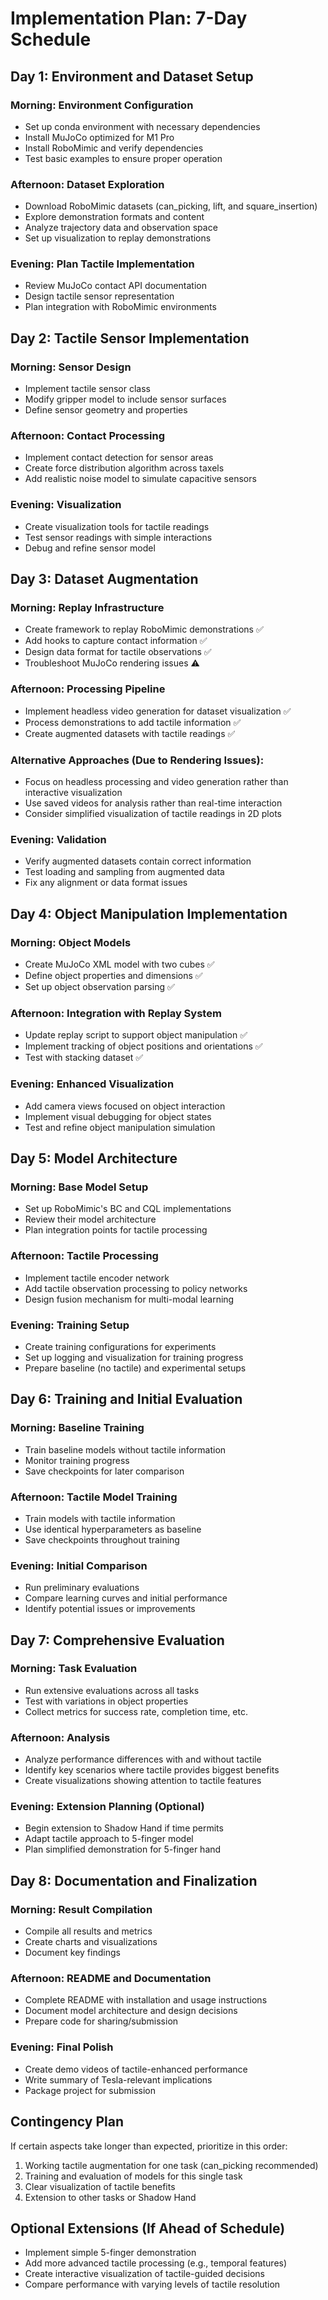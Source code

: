 # Implementation Plan: 7-Day Schedule

## Day 1: Environment and Dataset Setup

### Morning: Environment Configuration
- Set up conda environment with necessary dependencies
- Install MuJoCo optimized for M1 Pro
- Install RoboMimic and verify dependencies
- Test basic examples to ensure proper operation

### Afternoon: Dataset Exploration
- Download RoboMimic datasets (can_picking, lift, and square_insertion)
- Explore demonstration formats and content
- Analyze trajectory data and observation space
- Set up visualization to replay demonstrations

### Evening: Plan Tactile Implementation
- Review MuJoCo contact API documentation
- Design tactile sensor representation
- Plan integration with RoboMimic environments

## Day 2: Tactile Sensor Implementation

### Morning: Sensor Design
- Implement tactile sensor class
- Modify gripper model to include sensor surfaces
- Define sensor geometry and properties

### Afternoon: Contact Processing
- Implement contact detection for sensor areas
- Create force distribution algorithm across taxels
- Add realistic noise model to simulate capacitive sensors

### Evening: Visualization
- Create visualization tools for tactile readings
- Test sensor readings with simple interactions
- Debug and refine sensor model

## Day 3: Dataset Augmentation

### Morning: Replay Infrastructure
- Create framework to replay RoboMimic demonstrations ✅
- Add hooks to capture contact information ✅
- Design data format for tactile observations ✅
- Troubleshoot MuJoCo rendering issues ⚠️

### Afternoon: Processing Pipeline
- Implement headless video generation for dataset visualization ✅
- Process demonstrations to add tactile information ✅
- Create augmented datasets with tactile readings ✅

### Alternative Approaches (Due to Rendering Issues):
- Focus on headless processing and video generation rather than interactive visualization
- Use saved videos for analysis rather than real-time interaction
- Consider simplified visualization of tactile readings in 2D plots

### Evening: Validation
- Verify augmented datasets contain correct information
- Test loading and sampling from augmented data
- Fix any alignment or data format issues

## Day 4: Object Manipulation Implementation

### Morning: Object Models
- Create MuJoCo XML model with two cubes ✅
- Define object properties and dimensions ✅
- Set up object observation parsing ✅

### Afternoon: Integration with Replay System
- Update replay script to support object manipulation ✅
- Implement tracking of object positions and orientations ✅
- Test with stacking dataset ✅

### Evening: Enhanced Visualization
- Add camera views focused on object interaction
- Implement visual debugging for object states
- Test and refine object manipulation simulation

## Day 5: Model Architecture

### Morning: Base Model Setup
- Set up RoboMimic's BC and CQL implementations
- Review their model architecture
- Plan integration points for tactile processing

### Afternoon: Tactile Processing
- Implement tactile encoder network
- Add tactile observation processing to policy networks
- Design fusion mechanism for multi-modal learning

### Evening: Training Setup
- Create training configurations for experiments
- Set up logging and visualization for training progress
- Prepare baseline (no tactile) and experimental setups

## Day 6: Training and Initial Evaluation

### Morning: Baseline Training
- Train baseline models without tactile information
- Monitor training progress
- Save checkpoints for later comparison

### Afternoon: Tactile Model Training
- Train models with tactile information
- Use identical hyperparameters as baseline
- Save checkpoints throughout training

### Evening: Initial Comparison
- Run preliminary evaluations
- Compare learning curves and initial performance
- Identify potential issues or improvements

## Day 7: Comprehensive Evaluation

### Morning: Task Evaluation
- Run extensive evaluations across all tasks
- Test with variations in object properties
- Collect metrics for success rate, completion time, etc.

### Afternoon: Analysis
- Analyze performance differences with and without tactile
- Identify key scenarios where tactile provides biggest benefits
- Create visualizations showing attention to tactile features

### Evening: Extension Planning (Optional)
- Begin extension to Shadow Hand if time permits
- Adapt tactile approach to 5-finger model
- Plan simplified demonstration for 5-finger hand

## Day 8: Documentation and Finalization

### Morning: Result Compilation
- Compile all results and metrics
- Create charts and visualizations
- Document key findings

### Afternoon: README and Documentation
- Complete README with installation and usage instructions
- Document model architecture and design decisions
- Prepare code for sharing/submission

### Evening: Final Polish
- Create demo videos of tactile-enhanced performance
- Write summary of Tesla-relevant implications
- Package project for submission

## Contingency Plan

If certain aspects take longer than expected, prioritize in this order:
1. Working tactile augmentation for one task (can_picking recommended)
2. Training and evaluation of models for this single task
3. Clear visualization of tactile benefits
4. Extension to other tasks or Shadow Hand

## Optional Extensions (If Ahead of Schedule)

- Implement simple 5-finger demonstration
- Add more advanced tactile processing (e.g., temporal features)
- Create interactive visualization of tactile-guided decisions
- Compare performance with varying levels of tactile resolution